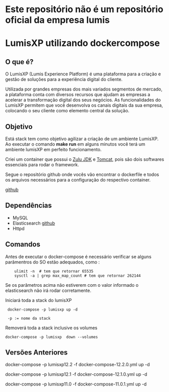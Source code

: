 Este repositório não é um repositório oficial da empresa lumis
================================

LumisXP utilizando dockercompose
================================
O que é?
-----------------------
O LumisXP (Lumis Experience Platform) é uma plataforma para a criação e gestão de soluções para a experiência digital do cliente.

Utilizada por grandes empresas dos mais variados segmentos de mercado, a plataforma conta com diversos recursos que ajudam as empresas a acelerar a transformação digital dos seus negócios. As funcionalidades do LumisXP permitem que você desenvolva os canais digitais da sua empresa, colocando o seu cliente como elemento central da solução.

Objetivo
---------
Está stack tem como objetivo agilizar a criação de um ambiente LumisXP. Ao executar o comando <b>make run</b> em alguns minutos você terá um ambiente lumisXP em perfeito funcionamento.

Criei um container que possui o [Zulu JDK](https://hub.docker.com/r/azul/zulu-openjdk-centos/) e [Tomcat](https://tomcat.apache.org/), pois são dois softwares essenciais para rodar o framework.

Segue o repositório github onde vocês vão encontrar o dockerfile e todos os arquivos necessários para a configuração do respectivo container.

[github](https://github.com/jeduoliveira/lumisxp)

Dependências
------------

- MySQL
- Elasticsearch [github](https://github.com/jeduoliveira/lumisxp-elasticsearch)
- Httpd 

Comandos
--------

Antes de executar o docker-compose é necessário verificar se alguns parâmentros do SO estão adequados, como :
        
        ulimit -n  # tem que retornar 65535
        sysctl -a | grep max_map_count # tem que retornar 262144

Se os parâmetros acima não estiverem com o valor informado o elasticsearch não irá rodar corretamente.

Iniciará toda a stack do lumisXP

     docker-compose -p lumisxp up -d

     -p := nome da stack

Removerá toda a stack inclusive os volumes

    docker-compose -p lumisxp  down --volumes

Versões Anteriores
------------------

docker-compose -p lumisxp12.2 -f docker-compose-12.2.0.yml up -d 

docker-compose -p lumisxp12.1 -f docker-compose-12.1.0.yml up -d 

docker-compose -p lumisxp11.0 -f docker-compose-11.0.1.yml up -d 
